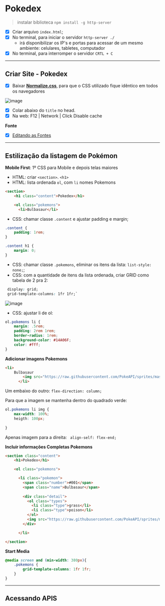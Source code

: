 # Pokedex

> instalar biblioteca `npm install -g http-server`

- [x] Criar arquivo `index.html`;
- [x] No terminal, para iniciar o servidor `http-server ./`
    - irá disponibilizar os IP's e portas para acessar de um mesmo ambiente: celulares, tabletes, computador
- [x] No terminal, para interromper o servidor `CRTL + C`

_______ 

## Criar Site - Pokedex

- [x] Baixar [**Normalize.css**](https://cdnjs.com/libraries/normalize), para que o CSS utilizado fique idêntico em todos os navegadores

![image](https://user-images.githubusercontent.com/108991648/233377123-3e1d1a39-5e45-44ca-abac-9b51d924f974.png)

- [x] Colar abaixo do `title` no head.
- [x] Na web: F12 | Network | Click Disable cache

**Fonte**

- [x] [Editando as Fontes](https://github.com/PamelaRondina/menu_digital#editando-as-fontes)

____

## Estilização da listagem de Pokémon

**Mobile First**: 1º CSS para Mobile e depois telas maiores

- HTML: criar `<section>`. `<h1>`
- HTML: lista ordenada `ol`, com `li` nomes Pokemons

```html
<section>
    <h1 class="content">Pokedex</h1>

    <ol class="pokemons">
      <li>Bulbasaur</li>
```

- CSS: chamar classe `.content` e ajustar padding e margin;

```css
.content {
    padding: 1rem;
}

.content h1 {
    margin: 0;
}
```

- CSS: chamar classe `.pokemons`, eliminar os itens da lista: `list-style: none;`;
- CSS: com a quantidade de itens da lista ordenada, criar GRID como tabela de 2 pra 2: 

```css
 display: grid; 
 grid-template-columns: 1fr 1fr;`
```

![image](https://user-images.githubusercontent.com/108991648/233472010-e3639261-c29c-4b89-b70d-3ed0f246cdbf.png)

- CSS: ajustar li de ol:

```css
ol.pokemons li {
    margin: .5rem;
    padding: 2rem 1rem;
    border-radius: 1rem;
    background-color: #14A06F;
    color: #fff;       
}
```

**Adicionar imagens Pokemons**

```html
<li>
    Bulbasaur
        <img src="https://raw.githubusercontent.com/PokeAPI/sprites/master/sprites/pokemon/other/official-artwork/1.png" alt="Bulbasaur">
      </li>
```

Um embaixo do outro: `flex-direction: column;`
 
 
Para que a imagem se mantenha dentro do quadrado verde: 

```css
ol.pokemons li img {
    max-width: 100%;
    heigth: 100px;
    
}
```

Apenas imagem para a direita: ` align-self: flex-end;`

**Incluir informações Completas Pokemons**

```html
<section class="content">
    <h1>Pokedex</h1>

    <ol class="pokemons">         

      <li class="pokemon">
        <span class="number">#001</span>
        <span class="name">Bulbasaur</span>
        
        <div class="detail">
          <ol class="types">
            <li class="type">grass</li>
            <li class="type">poison</li>
          </ol>
          <img src="https://raw.githubusercontent.com/PokeAPI/sprites/master/sprites/pokemon/other/official-artwork/1.png" alt="Bulbasaur">
        </div>

      </li>

</section>
```

**Start Media**

```css
@media screen and (min-width: 380px){
    .pokemons {
        grid-template-columns: 1fr 1fr;
    }    
}
```

___________

## Acessando APIS




 



